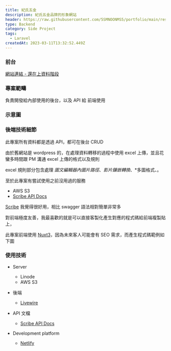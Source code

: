 ```yaml
---
title: 紀氏五金
description: 紀氏五金品牌的形象網站
header: https://raw.githubusercontent.com/5SMNOONMS5/portfolio/main/resources/projects/keebrother/keebrother1.png
type: Backend
category: Side Project
tags:
  - Laravel
createdAt: 2023-03-11T13:32:52.449Z
---
```


### 前台

[網站連結 - 還在上資料階段](https://staging-keebrother.netlify.app/)

### 專案範疇

負責開發給內部使用的後台，以及 API 給 前端使用

### 示意圖

<smart-figure src="https://raw.githubusercontent.com/5SMNOONMS5/portfolio/main/resources/projects/keebrother/keebrother2.png"></smart-figure>
<smart-figure src="https://raw.githubusercontent.com/5SMNOONMS5/portfolio/main/resources/projects/keebrother/keebrother3.png"></smart-figure>
<smart-figure src="https://raw.githubusercontent.com/5SMNOONMS5/portfolio/main/resources/projects/keebrother/keebrother4.png"></smart-figure>

### 後端技術細節

此專案所有資料都是透過 API，都可在後台 CRUD

由於舊網站是 wordpress 的，在處理資料轉移的過程中使用 excel 上傳，並且花蠻多時間跟 PM 溝通 excel 上傳的格式以及規則

excel 規則部分包含處理 *圖文編輯器內圖片路徑*、*影片鑲嵌轉換*、*多圖格式、。

至於此專案有嘗試使用之前沒用過的服務

* AWS S3
* [Scribe API Docs](https://scribe.knuckles.wtf/laravel/documenting)

[Scribe](https://scribe.knuckles.wtf/laravel/documenting) 我覺得很好用，相比 swagger 語法相對簡單非常多

對前端極度友善，我最喜歡的就是可以直接客製化產生對應的程式碼給前端複製貼上，

此專案前端使用 [Nuxt3](https://nuxt.com/)，因為未來客人可能會有 SEO 需求，而產生程式碼範例如下圖

<smart-figure src="https://raw.githubusercontent.com/5SMNOONMS5/portfolio/main/resources/projects/keebrother/keebrother5.png"></smart-figure>

### 使用技術

* Server
  * Linode
  * AWS S3

* 後端
  * [Livewire](https://laravel-livewire.com/)

* API 文檔
  * [Scribe API Docs](https://scribe.knuckles.wtf/laravel/documenting)

* Development platform
  * [Netlify](https://www.netlify.com/)
